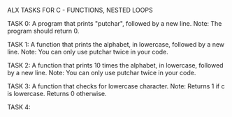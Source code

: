 ALX TASKS FOR C - FUNCTIONS, NESTED LOOPS

TASK 0: A program that prints "putchar", followed by a new line.
Note: The program should return 0.

TASK 1: A function that prints the alphabet, in lowercase, followed by a new line.
Note: You can only use putchar twice in your code.

TASK 2: A function that prints 10 times the alphabet, in lowercase, followed by a new line.
Note: You can only use putchar twice in your code.

TASK 3: A function that checks for lowercase character.
Note: Returns 1 if c is lowercase. Returns 0 otherwise.

TASK 4: 

